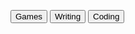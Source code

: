 <button type="button" style="width:60p; heigh:30p;"> Games </button>
<button type="button"> Writing </button>
<button type="button"> Coding </button>
